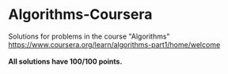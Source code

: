 # Algorithms-Coursera
Solutions for problems in the course "Algorithms"<br />
https://www.coursera.org/learn/algorithms-part1/home/welcome
<br /><br />
<b>All solutions have 100/100 points.</b>
